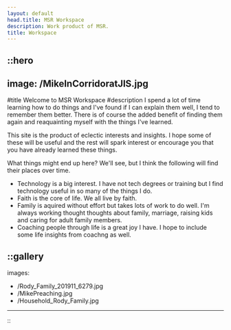 ```yaml
---
layout: default
head.title: MSR Workspace
description: Work product of MSR.
title: Workspace
---
```


::hero
---
image: /MikeInCorridoratJIS.jpg
---
#title
Welcome to MSR Workspace
#description
I spend a lot of time learning how to do things and I've found if I can explain them well, I tend to remember them better.  There is of course the added benefit of finding them again and reaquainting myself with the things I've learned.

This site is the product of eclectic interests and insights.  I hope some of these will be useful and the rest will spark interest or encourage you that you have already learned these things.

What things might end up here? We'll see, but I think the following will find their places over time.

  - Technology is a big interest.  I have not tech degrees or training but I find technology useful in so many of the things I do.
  - Faith is the core of life.  We all live by faith.
  - Family is aquired without effort but takes lots of work to do well. I'm always working thought thoughts about family, marriage, raising kids and caring for adult family members.
  - Coaching people through life is a great joy I have.  I hope to include some life insights from coachng as well.





::gallery
---
images:
  - /Rody_Family_201911_6279.jpg
  - /MikePreaching.jpg
  - /Household_Rody_Family.jpg
---
::

